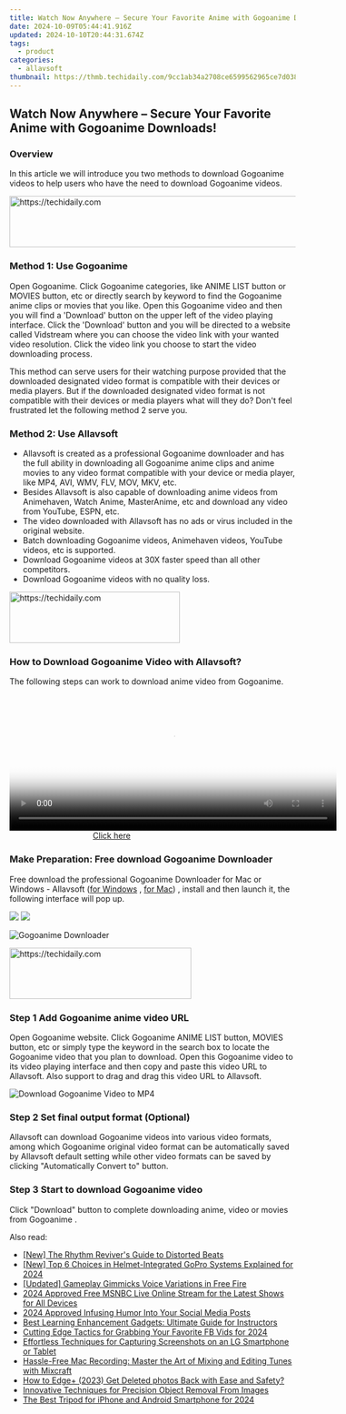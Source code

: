 ```yaml
---
title: Watch Now Anywhere – Secure Your Favorite Anime with Gogoanime Downloads!
date: 2024-10-09T05:44:41.916Z
updated: 2024-10-10T20:44:31.674Z
tags:
  - product
categories:
  - allavsoft
thumbnail: https://thmb.techidaily.com/9cc1ab34a2708ce6599562965ce7d038d6461c86c7f5043e45b0cca41d824dbd.jpg
---
```


## Watch Now Anywhere – Secure Your Favorite Anime with Gogoanime Downloads!

### Overview

In this article we will introduce you two methods to download Gogoanime videos to help users who have the need to download Gogoanime videos.

<!-- affiliate ads begin -->
<a href="https://appsumo.8odi.net/c/5597632/2094428/7443" target="_top" id="2094428">
  <img src="//a.impactradius-go.com/display-ad/7443-2094428" border="0" alt="https://techidaily.com" width="728" height="90"/>
</a>
<img height="0" width="0" src="https://appsumo.8odi.net/i/5597632/2094428/7443" style="position:absolute;visibility:hidden;" border="0" />
<!-- affiliate ads end -->

### Method 1: Use Gogoanime

Open Gogoanime. Click Gogoanime categories, like ANIME LIST button or MOVIES button, etc or directly search by keyword to find the Gogoanime anime clips or movies that you like. Open this Gogoanime video and then you will find a 'Download' button on the upper left of the video playing interface. Click the 'Download' button and you will be directed to a website called Vidstream where you can choose the video link with your wanted video resolution. Click the video link you choose to start the video downloading process.

This method can serve users for their watching purpose provided that the downloaded designated video format is compatible with their devices or media players. But if the downloaded designated video format is not compatible with their devices or media players what will they do? Don't feel frustrated let the following method 2 serve you.

### Method 2: Use Allavsoft

* Allavsoft is created as a professional Gogoanime downloader and has the full ability in downloading all Gogoanime anime clips and anime movies to any video format compatible with your device or media player, like MP4, AVI, WMV, FLV, MOV, MKV, etc.
* Besides Allavsoft is also capable of downloading anime videos from Animehaven, Watch Anime, MasterAnime, etc and download any video from YouTube, ESPN, etc.
* The video downloaded with Allavsoft has no ads or virus included in the original website.
* Batch downloading Gogoanime videos, Animehaven videos, YouTube videos, etc is supported.
* Download Gogoanime videos at 30X faster speed than all other competitors.
* Download Gogoanime videos with no quality loss.

<!-- affiliate ads begin -->
<a href="https://aligracehair.sjv.io/c/5597632/2047346/19272" target="_top" id="2047346">
  <img src="//a.impactradius-go.com/display-ad/19272-2047346" border="0" alt="https://techidaily.com" width="300" height="90"/>
</a>
<img height="0" width="0" src="https://aligracehair.sjv.io/i/5597632/2047346/19272" style="position:absolute;visibility:hidden;" border="0" />
<!-- affiliate ads end -->

### How to Download Gogoanime Video with Allavsoft?

The following steps can work to download anime video from Gogoanime.

<!-- affiliate ads begin -->
<span id="1983471">
					<video width="576" height="240" style="cursor:pointer"
           poster="//a.impactradius-go.com/display-clicktoplayimage/1983471.png"
           onclick="if(!this.playClicked){this.play();this.setAttribute('controls',true);this.playClicked=true;}">
	   <source src="//a.impactradius-go.com/display-ad/22993-1983471">
	   <img src="//a.impactradius-go.com/display-clicktoplayimage/1983471.png" style="border: none; height: 100%; width: 100%; object-fit: contain">
	</video>
	<div style="width:360px;text-align:center"><a href="javascript:window.open(decodeURIComponent('https%3A%2F%2Fhomestyler.sjv.io%2Fc%2F5597632%2F1983471%2F22993'), '_blank');void(0);">Click here</a></div>
</span>
<img height="0" width="0" src="https://imp.pxf.io/i/5597632/1983471/22993" style="position:absolute;visibility:hidden;" border="0" />
<!-- affiliate ads end -->

### Make Preparation: Free download Gogoanime Downloader

Free download the professional Gogoanime Downloader for Mac or Windows - Allavsoft ([for Windows](https://tools.techidaily.com/allavsoft/products/) , [for Mac](https://tools.techidaily.com/allavsoft/products/)) , install and then launch it, the following interface will pop up.

[![](https://www.allavsoft.com/how-to/../images/how-to/free-download-win.jpg)](https://tools.techidaily.com/allavsoft/products/) [![](https://www.allavsoft.com/how-to/../images/how-to/free-download-mac.jpg)](https://tools.techidaily.com/allavsoft/products/)

![Gogoanime Downloader](https://www.allavsoft.com/how-to/../images/allavsoft/screen-shot-600.jpg)

<!-- affiliate ads begin -->
<a href="https://aligracehair.sjv.io/c/5597632/2135415/19272" target="_top" id="2135415">
  <img src="//a.impactradius-go.com/display-ad/19272-2135415" border="0" alt="https://techidaily.com" width="320" height="90"/>
</a>
<img height="0" width="0" src="https://aligracehair.sjv.io/i/5597632/2135415/19272" style="position:absolute;visibility:hidden;" border="0" />
<!-- affiliate ads end -->

### Step 1 Add Gogoanime anime video URL

Open Gogoanime website. Click Gogoanime ANIME LIST button, MOVIES button, etc or simply type the keyword in the search box to locate the Gogoanime video that you plan to download. Open this Gogoanime video to its video playing interface and then copy and paste this video URL to Allavsoft. Also support to drag and drag this video URL to Allavsoft.

![Download Gogoanime Video to MP4](https://www.allavsoft.com/how-to/../images/how-to/download-rtmp-video/download-rtmp-video.jpg)

### Step 2 Set final output format (Optional)

Allavsoft can download Gogoanime videos into various video formats, among which Gogoanime original video format can be automatically saved by Allavsoft default setting while other video formats can be saved by clicking "Automatically Convert to" button.

### Step 3 Start to download Gogoanime video

Click "Download" button to complete downloading anime, video or movies from Gogoanime .

<ins class="adsbygoogle"
     style="display:block"
     data-ad-format="autorelaxed"
     data-ad-client="ca-pub-7571918770474297"
     data-ad-slot="1223367746"></ins>

<ins class="adsbygoogle"
     style="display:block"
     data-ad-client="ca-pub-7571918770474297"
     data-ad-slot="8358498916"
     data-ad-format="auto"
     data-full-width-responsive="true"></ins>

<span class="atpl-alsoreadstyle">Also read:</span>
<div><ul>
<li><a href="https://youtube-sure.techidaily.com/he-rhythm-revivers-guide-to-distorted-beats/"><u>[New] The Rhythm Reviver's Guide to Distorted Beats</u></a></li>
<li><a href="https://fox-info.techidaily.com/new-top-6-choices-in-helmet-integrated-gopro-systems-explained-for-2024/"><u>[New] Top 6 Choices in Helmet-Integrated GoPro Systems Explained for 2024</u></a></li>
<li><a href="https://some-knowledge.techidaily.com/updated-gameplay-gimmicks-voice-variations-in-free-fire/"><u>[Updated] Gameplay Gimmicks Voice Variations in Free Fire</u></a></li>
<li><a href="https://ai-live-streaming.techidaily.com/2024-approved-free-msnbc-live-online-stream-for-the-latest-shows-for-all-devices/"><u>2024 Approved Free MSNBC Live Online Stream for the Latest Shows for All Devices</u></a></li>
<li><a href="https://fox-glue.techidaily.com/2024-approved-infusing-humor-into-your-social-media-posts/"><u>2024 Approved Infusing Humor Into Your Social Media Posts</u></a></li>
<li><a href="https://win-popular.techidaily.com/best-learning-enhancement-gadgets-ultimate-guide-for-instructors/"><u>Best Learning Enhancement Gadgets: Ultimate Guide for Instructors</u></a></li>
<li><a href="https://facebook-videos.techidaily.com/cutting-edge-tactics-for-grabbing-your-favorite-fb-vids-for-2024/"><u>Cutting Edge Tactics for Grabbing Your Favorite FB Vids for 2024</u></a></li>
<li><a href="https://win-popular.techidaily.com/effortless-techniques-for-capturing-screenshots-on-an-lg-smartphone-or-tablet/"><u>Effortless Techniques for Capturing Screenshots on an LG Smartphone or Tablet</u></a></li>
<li><a href="https://win-popular.techidaily.com/hassle-free-mac-recording-master-the-art-of-mixing-and-editing-tunes-with-mixcraft/"><u>Hassle-Free Mac Recording: Master the Art of Mixing and Editing Tunes with Mixcraft</u></a></li>
<li><a href="https://blog-min.techidaily.com/how-to-edgeplus-2023-get-deleted-photos-back-with-ease-and-safety-by-fonelab-android-recover-photos/"><u>How to Edge+ (2023) Get Deleted photos Back with Ease and Safety?</u></a></li>
<li><a href="https://win-popular.techidaily.com/innovative-techniques-for-precision-object-removal-from-images/"><u>Innovative Techniques for Precision Object Removal From Images</u></a></li>
<li><a href="https://some-approaches.techidaily.com/the-best-tripod-for-iphone-and-android-smartphone-for-2024/"><u>The Best Tripod for iPhone and Android Smartphone for 2024</u></a></li>
</ul></div>


